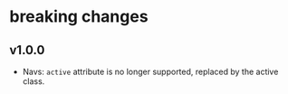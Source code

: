 # breaking changes

## v1.0.0

- Navs: `active` attribute is no longer supported, replaced by the active class.